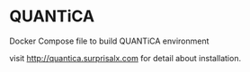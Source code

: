# QUANTiCA
Docker Compose file to build QUANTiCA environment

visit http://quantica.surprisalx.com for detail about installation.
